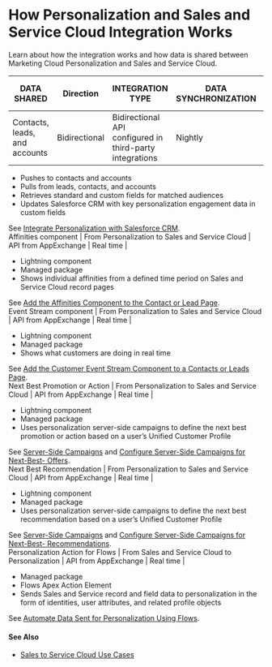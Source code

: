 

# How Personalization and Sales and Service Cloud Integration Works

Learn about how the integration works and how data is shared between Marketing
Cloud Personalization and Sales and Service Cloud.

DATA SHARED | Direction  | INTEGRATION TYPE | DATA SYNCHRONIZATION | How the Integration Works  
---|---|---|---|---  
Contacts, leads, and accounts | Bidirectional | Bidirectional API configured in third-party integrations | Nightly | 

  * Pushes to contacts and accounts
  * Pulls from leads, contacts, and accounts
  * Retrieves standard and custom fields for matched audiences
  * Updates Salesforce CRM with key personalization engagement data in custom fields

See [Integrate Personalization with Salesforce
CRM](https://help.salesforce.com/s/articleView?id=sf.mc_pers_salesforce_crm.htm&language=en_US&type=5
"Share data between Marketing Cloud Personalization and Salesforce CRM. Send
Personalization user and visitor information to Salesforce CRM. Receive CRM
data associated with text fields, dropdown menus, numeric values, or
segments.").  
Affinities component | From Personalization to Sales and Service Cloud | API from AppExchange | Real time | 

  * Lightning component
  * Managed package
  * Shows individual affinities from a defined time period on Sales and Service Cloud record pages

See [Add the Affinities Component to the Contact or Lead
Page](https://help.salesforce.com/s/articleView?id=sf.mc_pers_salesforce_sales_service_cloud_mgd_pkg_affinities_component_add.htm&language=en_US&type=5
"Add the Affinities component to view affinity data from Marketing Cloud
Personalization for a lead or contact.").  
Event Stream component | From Personalization to Sales and Service Cloud | API from AppExchange | Real time | 

  * Lightning component
  * Managed package
  * Shows what customers are doing in real time

See [Add the Customer Event Stream Component to a Contacts or Leads
Page](https://help.salesforce.com/s/articleView?id=sf.mc_pers_salesforce_sales_service_cloud_mgd_pkg_event_stream_add.htm&language=en_US&type=5
"Watch your customers interact with your business in real-time as well as view
historical activities right on a Contacts or Leads page with the event stream
component of the Personalization managed package. Events are based on the data
provided by the Interactions SDK or Sitemap. For custom events, you can view
event name, URL \(if applicable\), timestamp, and channel.").  
Next Best Promotion or Action  | From Personalization to Sales and Service Cloud | API from AppExchange | Real time | 

  * Lightning component
  * Managed package
  * Uses personalization server-side campaigns to define the next best promotion or action based on a user’s Unified Customer Profile

See [Server-Side
Campaigns](https://help.salesforce.com/s/articleView?id=sf.mc_pers_server_side_campaign.htm&language=en_US&type=5
"Server-side campaigns integrate testing and personalization at the server-to-
server level. While Marketing Cloud Personalization handles the campaign
logic, you need a developer to write the code to call the appropriate APIs and
provide information about the website visitor.") and [Configure Server-Side
Campaigns for Next-Best-
Offers](https://help.salesforce.com/s/articleView?id=sf.mc_pers_salesforce_sales_service_cloud_connector_server_side_campaign_next_best_offers.htm&language=en_US&type=5
"To use the next-best offers component, you must configure server-side
campaigns in Marketing Cloud Personalization. A developer must create the
server-side template.").  
Next Best Recommendation | From Personalization to Sales and Service Cloud | API from AppExchange | Real time | 

  * Lightning component
  * Managed package
  * Uses personalization server-side campaigns to define the next best recommendation based on a user’s Unified Customer Profile

See [Server-Side
Campaigns](https://help.salesforce.com/s/articleView?id=sf.mc_pers_server_side_campaign.htm&language=en_US&type=5
"Server-side campaigns integrate testing and personalization at the server-to-
server level. While Marketing Cloud Personalization handles the campaign
logic, you need a developer to write the code to call the appropriate APIs and
provide information about the website visitor.") and [Configure Server-Side
Campaigns for Next-Best-
Recommendations](https://help.salesforce.com/s/articleView?id=sf.mc_pers_salesforce_sales_service_cloud_connector_server_side_campaign_next_best_recommendations.htm&language=en_US&type=5
"To use the next-best recommendations component, you must configure server-
side campaigns in Marketing Cloud Personalization. A developer must create the
server-side template.").  
Personalization Action for Flows | From Sales and Service Cloud to Personalization | API from AppExchange | Real time | 

  * Managed package
  * Flows Apex Action Element
  * Sends Sales and Service record and field data to personalization in the form of identities, user attributes, and related profile objects

See [Automate Data Sent for Personalization Using
Flows](https://help.salesforce.com/s/articleView?id=sf.mc_pers_salesforce_sales_service_cloud_mgd_pkg_automate_data_w_flows.htm&language=en_US&type=5
"Automatically send data that is specific to a Named Individual Profile from
Sales or Service Cloud to Personalization.").  
  
#### See Also

  * [Sales to Service Cloud Use Cases](https://help.salesforce.com/s/articleView?id=sf.mc_pers_use_case_sales_service.htm&language=en_US&type=5)

